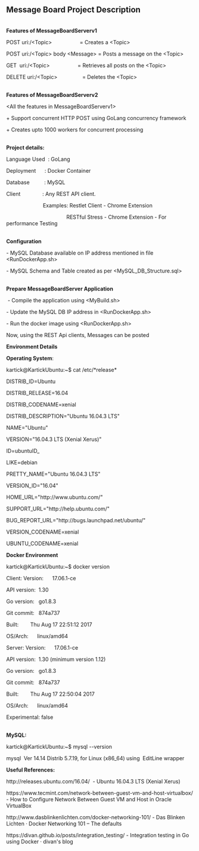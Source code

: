 <p><H2><strong>Message Board Project Description</strong></H2></p>
<p><br /><strong>Features of MessageBoardServerv1</strong></p>
<p>POST uri:/&lt;Topic&gt; &nbsp; &nbsp; &nbsp; &nbsp; &nbsp; &nbsp; &nbsp; &nbsp; &nbsp; = Creates a &lt;Topic&gt;</p>
<p>POST uri:/&lt;Topic&gt; body &lt;Message&gt; = Posts a message on the &lt;Topic&gt;</p>
<p>GET &nbsp;uri:/&lt;Topic&gt; &nbsp; &nbsp; &nbsp; &nbsp; &nbsp; &nbsp; &nbsp; &nbsp; &nbsp; = Retrieves all posts on the &lt;Topic&gt;</p>
<p>DELETE uri:/&lt;Topic&gt; &nbsp; &nbsp; &nbsp; &nbsp; &nbsp; &nbsp; &nbsp; &nbsp; = Deletes the &lt;Topic&gt;</p>
<p><br /><strong>Features of MessageBoardServerv2</strong></p>
<p>&lt;All the features in MessageBoardServerv1&gt;</p>
<p>+ Support concurrent HTTP POST using GoLang concurrency framework</p>
<p>+ Creates upto 1000 workers for concurrent processing&nbsp;</p>
<p><br /><strong>Project details:</strong></p>
<p>Language Used &nbsp;: GoLang</p>
<p>Deployment &nbsp; &nbsp; &nbsp;: Docker Container</p>
<p>Database &nbsp; &nbsp; &nbsp; &nbsp; &nbsp;: MySQL</p>
<p>Client &nbsp; &nbsp; &nbsp; &nbsp; &nbsp; &nbsp; &nbsp; : Any REST API client. &nbsp;</p>
<p>&nbsp; &nbsp; &nbsp; &nbsp; &nbsp; &nbsp; &nbsp; &nbsp; &nbsp; &nbsp; &nbsp; &nbsp; &nbsp;Examples: Restlet Client - Chrome Extension</p>
<p>&nbsp; &nbsp; &nbsp; &nbsp; &nbsp; &nbsp; &nbsp; &nbsp; &nbsp; &nbsp; &nbsp; &nbsp; &nbsp; &nbsp; &nbsp; &nbsp; &nbsp; &nbsp; &nbsp; &nbsp; &nbsp;RESTful Stress - Chrome Extension - For performance Testing&nbsp;</p>
<p><br /> <strong>Configuration</strong></p>
<p>- MySQL Database available on IP address mentioned in file &lt;RunDockerApp.sh&gt;</p>
<p>- MySQL Schema and Table created as per &lt;MySQL_DB_Structure.sql&gt;</p>
<p><br /><strong>Prepare MessageBoardServer Application</strong></p>
<p>&nbsp;- Compile the application using &lt;MyBuild.sh&gt;</p>
<p>- Update the MySQL DB IP address in &lt;RunDockerApp.sh&gt;</p>
<p>- Run the docker image using &lt;RunDockerApp.sh&gt;</p>
<p>Now, using the REST Api clients, Messages can be posted&nbsp;</p>
<p><strong>Environment Details</strong></p>
<p><strong>Operating System</strong>:</p>
<p>kartick@KartickUbuntu:~$ cat /etc/*release*</p>
<p>DISTRIB_ID=Ubuntu</p>
<p>DISTRIB_RELEASE=16.04</p>
<p>DISTRIB_CODENAME=xenial</p>
<p>DISTRIB_DESCRIPTION="Ubuntu 16.04.3 LTS"</p>
<p>NAME="Ubuntu"</p>
<p>VERSION="16.04.3 LTS (Xenial Xerus)"</p>
<p>ID=ubuntuID_</p>
<p>LIKE=debian</p>
<p>PRETTY_NAME="Ubuntu 16.04.3 LTS"</p>
<p>VERSION_ID="16.04"</p>
<p>HOME_URL="http://www.ubuntu.com/"</p>
<p>SUPPORT_URL="http://help.ubuntu.com/"</p>
<p>BUG_REPORT_URL="http://bugs.launchpad.net/ubuntu/"</p>
<p>VERSION_CODENAME=xenial</p>
<p>UBUNTU_CODENAME=xenial</p>
<p><strong>Docker Environment</strong></p>
<p>kartick@KartickUbuntu:~$ docker version</p>
<p>Client:&nbsp;Version: &nbsp; &nbsp; &nbsp;17.06.1-ce&nbsp;</p>
<p>API version: &nbsp;1.30&nbsp;</p>
<p>Go version: &nbsp; go1.8.3&nbsp;</p>
<p>Git commit: &nbsp; 874a737&nbsp;</p>
<p>Built: &nbsp; &nbsp; &nbsp; &nbsp;Thu Aug 17 22:51:12 2017&nbsp;</p>
<p>OS/Arch: &nbsp; &nbsp; &nbsp;linux/amd64</p>
<p>Server:&nbsp;Version: &nbsp; &nbsp; &nbsp;17.06.1-ce&nbsp;</p>
<p>API version: &nbsp;1.30 (minimum version 1.12)&nbsp;</p>
<p>Go version: &nbsp; go1.8.3&nbsp;</p>
<p>Git commit: &nbsp; 874a737&nbsp;</p>
<p>Built: &nbsp; &nbsp; &nbsp; &nbsp;Thu Aug 17 22:50:04 2017&nbsp;</p>
<p>OS/Arch: &nbsp; &nbsp; &nbsp;linux/amd64&nbsp;</p>
<p>Experimental: false</p>
<p><br /><strong>MySQL:</strong></p>
<p>kartick@KartickUbuntu:~$ mysql --version</p>
<p>mysql &nbsp;Ver 14.14 Distrib 5.7.19, for Linux (x86_64) using &nbsp;EditLine wrapper</p>
<p><strong>Useful References:</strong></p>
<p>http://releases.ubuntu.com/16.04/ &nbsp;- Ubuntu 16.04.3 LTS (Xenial Xerus)</p>
<p>https://www.tecmint.com/network-between-guest-vm-and-host-virtualbox/ - How to Configure Network Between Guest VM and Host in Oracle VirtualBox</p>
<p>http://www.dasblinkenlichten.com/docker-networking-101/ - Das Blinken Lichten &middot; Docker Networking 101 &ndash; The defaults</p>
<p>https://divan.github.io/posts/integration_testing/ - Integration testing in Go using Docker &middot; divan's blog</p>
